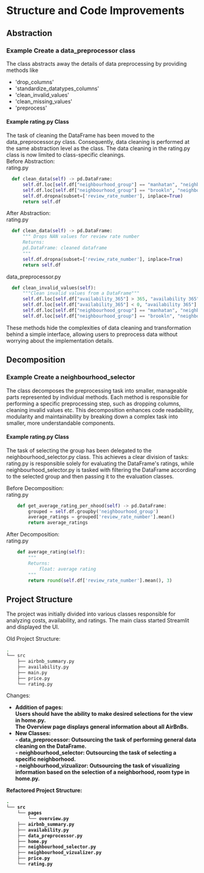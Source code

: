 # Structure and Code Improvements
## Abstraction
### Example Create a data_preprocessor class

The class abstracts away the details of data preprocessing by providing methods like 
- 'drop_columns'
- 'standardize_datatypes_columns'
- 'clean_invalid_values'
- 'clean_missing_values'
- 'preprocess'

#### Example rating.py Class 
The task of cleaning the DataFrame has been moved to the data_preprocessor.py class. Consequently, data cleaning is performed at the same abstraction level as the class. The data cleaning in the rating.py class is now limited to class-specific cleanings.<br>
Before Abstraction:<br>
rating.py
```python
  def clean_data(self) -> pd.DataFrame:
      self.df.loc[self.df["neighbourhood_group"] == "manhatan", "neighbourhood_group"] = "Manhattan"
      self.df.loc[self.df["neighbourhood_group"] == "brookln", "neighbourhood_group"] = "Brooklyn"
      self.df.dropna(subset=['review_rate_number'], inplace=True)
      return self.df
```
After Abstraction: <br>
rating.py 
```python
  def clean_data(self) -> pd.DataFrame:
      """ Drops NAN values for review rate number 
      Returns:
      pd.DataFrame: cleaned dataframe
      """
      self.df.dropna(subset=['review_rate_number'], inplace=True)
      return self.df
```
data_preprocessor.py <br>
```python
  def clean_invalid_values(self):
      """Clean invalid values from a DataFrame"""
      self.df.loc[self.df["availability_365"] > 365, "availability 365"] = 365
      self.df.loc[self.df["availability_365"] < 0, "availability 365"] = 0
      self.df.loc[self.df["neighbourhood_group"] == "manhatan", "neighbourhood_group"] = "Manhattan"
      self.df.loc[self.df["neighbourhood_group"] == "brookln", "neighbourhood_group"] = "Brooklyn"
```

These methods hide the complexities of data cleaning and transformation behind a simple interface, allowing users to preprocess data without worrying about the implementation details.
## Decomposition

### Example Create a neighbourhood_selector
The class decomposes the preprocessing task into smaller, manageable parts represented by individual methods. Each method is responsible for performing a specific preprocessing step, such as dropping columns, cleaning invalid values etc. This decomposition enhances code readability, modularity and maintainability by breaking down a complex task into smaller, more understandable components. 

#### Example rating.py Class 
The task of selecting the group has been delegated to the neighbourhood_selector.py class. This achieves a clear division of tasks: rating.py is responsible solely for evaluating the DataFrame's ratings, while neighbourhood_selector.py is tasked with filtering the DataFrame according to the selected group and then passing it to the evaluation classes. <br>

Before Decomposition: <br>
rating.py 
```python
    def get_average_rating_per_nhood(self) -> pd.DataFrame:
        grouped = self.df.groupby('neighbourhood_group')
        average_ratings = grouped['review_rate_number'].mean()
        return average_ratings
```
After Decomposition: <br>
rating.py
```python
    def average_rating(self):
        """
        Returns:
            float: average rating
        """
        return round(self.df['review_rate_number'].mean(), 3)
```


## Project Structure

The project was initially divided into various classes responsible for analyzing costs, availability, and ratings. The main class started Streamlit and displayed the UI. <br>

Old Project Structure: 
```bash
.
└── src
    ├── airbnb_summary.py
    ├── availability.py
    ├── main.py
    ├── price.py
    └── rating.py
```
Changes: <b>

 - Addition of pages: <br>
   Users should have the ability to make desired selections for the view in home.py. <br> The Overview page displays general information about all AirBnBs.
 - New Classes: <br>
        - data_preprocessor: Outsourcing the task of performing general data cleaning on the DataFrame. <br>
        - neighbourhood_selector: Outsourcing the task of selecting a specific neighborhood. <br>
        - neighbourhood_vizualizor: Outsourcing the task of visualizing information based on the selection of a neighborhood, room type in home.py. <br>
        
Refactored Project Structure:
```bash
.
└── src
    └── pages
        └── overview.py  
    ├── airbnb_summary.py
    ├── availability.py
    ├── data_preprocessor.py
    ├── home.py
    ├── neighbourhood_selector.py
    ├── neighbourhood_vizualizer.py
    ├── price.py
    └── rating.py
```

